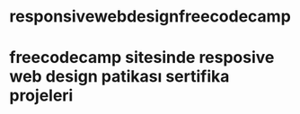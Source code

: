 # responsivewebdesignfreecodecamp

# freecodecamp sitesinde resposive web design patikası sertifika projeleri
